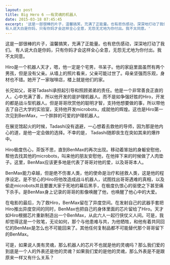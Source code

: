 ```yaml
---
layout: post
title: Big Hero 6 ——有灵魂的机器人
date: 2015-03-18 07:45:45
excerpt: '这是一部很棒的片子，温馨搞笑，充满了正能量。也有悲伤感动，深深地打动了我们。
有人说大白是你妈，只有你妈才会这样全心全意，无怨无尤地为你付出。我不太同意。'
---
```




这是一部很棒的片子，温馨搞笑，充满了正能量。也有悲伤感动，深深地打动了我们。
有人说大白是你妈，只有你妈才会这样全心全意，无怨无尤地为你付出。我不太同意。

Hiro是一个机器人天才，嗯，他一定是个宅男，书呆子。他的家庭里面虽然有两个男孩，但是没有父亲。从墙上的照片看来，父亲可能过世了。母亲坚强而乐观，身材也不错。她开了一家咖啡店，楼上就是他们的家。

长兄如父，哥哥Tadashi承担起引导和照顾弟弟的责任。他是一个非常善良正直的人，心中充满了善，所以他开发的是护理机器人。而不是如争强好胜的Hiro，开发的都是战斗型机器人。但是哥哥欣赏他的聪明才智，支持他想要做的事，所以带他去了自己大学的实验室，支持他开发microbots，成就他的辉煌。这也是Hiro第一次见到BenMax，一个胖胖的可爱的护理机器人。

在展览馆起火的时候，Tadashi没有退避，一心想着去救他的导师，因为那是他内心的道，是他一定会做的选择。不幸的是， Tadashi随即丧生在突如其来的爆炸中。

Hiro极度伤心，茶饭不思，直到BenMax的再次出现。移动着笨拙的身躯安慰他，帮他去找其他的microbots，叫来他的朋友安慰他，在他摔下来的时候做了人肉垫子。这里，BenMax应该更多地是代表了哥哥对他的爱，以及哥哥本人。

BenMax能力卓越，但是绝不伤害人类，他的使命是治疗和拯救人类，这是他的程序设定。是不甘心的Hiro将他改造成战斗机器人，试图找出哥哥遇难的真相，以及偷走microbots并且要置大家于死地的幕后黑手，在极度仇恨心的驱使之下甚至痛下杀手。是BenMax身上记录的哥哥的影像唤醒了他，也唤醒了他心中的大爱。

在电影的最后，为了救Hiro，BenMax留在了异度空间。在发射自己的武器手套把Hiro推出异度空间的同时，BenMax也把自己的身体里面的芯片留给了Hiro。天才如Hiro根据芯片重新制造出一个BenMax，从此六人一起行侠仗义人间。可是，我却觉得这是一个败笔，无论如何，那个与他患难与共，为他牺牲，和他有着共同回忆的BenMax是怎么也不可能回来了。其他任何复制品都不可能替代那个哥哥留下的BenMax。

可是，如果说人类有灵魂，那么机器人的芯片不也就是他的灵魂吗？那么我们爱的到底是一个人的外表还是他的灵魂？如果我们爱的是他的灵魂，那么外表是不是跟原来一样又有什么关系？


